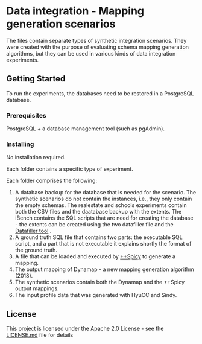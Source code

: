 # Data integration - Mapping generation scenarios

The files contain separate types of synthetic integration scenarios. They were created with the purpose of evaluating schema mapping generation algorithms, but they can be used in various kinds of data integration  experiments.

## Getting Started

To run the experiments, the databases need to be restored in a PostgreSQL database.

### Prerequisites

PostgreSQL + a database management tool (such as pgAdmin).

### Installing

No installation required.

Each folder contains a specific type of experiment. 

Each folder comprises the following:
1. A database backup for the database that is needed for the scenario. The synthetic scenarios do not contain the instances, i.e., they only contain the empty schemas. The realestate and schools experiments contain both the CSV files and the daatabase backup with the extents. The iBench contains the SQL scripts that are need for creating the database - the extents can be created using the two datafiller file and the [Datafiller tool](https://www.cri.ensmp.fr/people/coelho/datafiller.html) .
2. A ground truth SQL file that contains two parts: the executable SQL script, and a part that is not executable it explains shortly the format of the ground truth.
3. A file that can be loaded and executed by [++Spicy](http://www.db.unibas.it/projects/spicy/) to generate a mapping. 
4. The output mapping of Dynamap - a new mapping generation algorithm (2018). 
5. The synthetic scenarios contain both the Dynamap and the ++Spicy output mappings.
6. The input profile data that was generated with HyuCC and Sindy.


## License

This project is licensed under the Apache 2.0 License - see the [LICENSE.md](LICENSE.md) file for details


